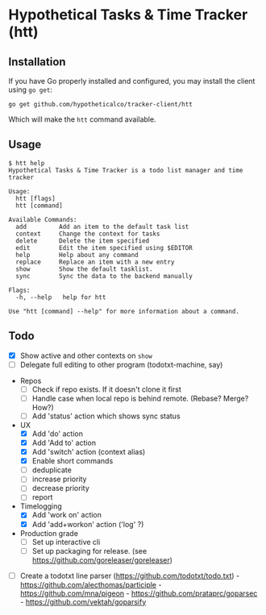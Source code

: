 # Hypothetical Tasks & Time Tracker (htt)

## Installation

If you have Go properly installed and configured, you may install the client using `go get`:

```
go get github.com/hypotheticalco/tracker-client/htt
```

Which will make the `htt` command available.

## Usage

```shell
$ htt help
Hypothetical Tasks & Time Tracker is a todo list manager and time tracker

Usage:
  htt [flags]
  htt [command]

Available Commands:
  add         Add an item to the default task list
  context     Change the context for tasks
  delete      Delete the item specified
  edit        Edit the item specified using $EDITOR
  help        Help about any command
  replace     Replace an item with a new entry
  show        Show the default tasklist.
  sync        Sync the data to the backend manually

Flags:
  -h, --help   help for htt

Use "htt [command] --help" for more information about a command.
```

## Todo


- [x] Show active and other contexts on `show`
- [ ] Delegate full editing to other program (todotxt-machine, say)
- Repos
  - [ ] Check if repo exists. If it doesn't clone it first
  - [ ] Handle case when local repo is behind remote. (Rebase? Merge? How?)
  - [ ] Add 'status' action which shows sync status
- UX
  - [x] Add 'do' action
  - [x] Add 'Add to' action
  - [x] Add 'switch' action (context alias)
  - [x] Enable short commands
  - [ ] deduplicate
  - [ ] increase priority
  - [ ] decrease priority
  - [ ] report
- Timelogging
  - [x] Add 'work on' action
  - [x] Add 'add+workon' action ('log' ?)
- Production grade
  - [ ] Set up interactive cli
  - [ ] Set up packaging for release. (see https://github.com/goreleaser/goreleaser)

- [ ] Create a todotxt line parser (https://github.com/todotxt/todo.txt)
      - https://github.com/alecthomas/participle
      - https://github.com/mna/pigeon
      - https://github.com/prataprc/goparsec
      - https://github.com/vektah/goparsify
